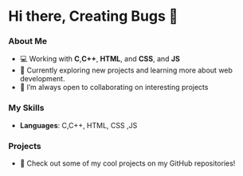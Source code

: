 # Hi there, Creating Bugs 👋

### About Me
- 💻 Working with  **C**,**C++**, **HTML**, and **CSS**, and **JS**
- 🌱 Currently exploring new projects and learning more about web development.
- 🔭 I’m always open to collaborating on interesting projects

### My Skills
- **Languages**: C,C++, HTML, CSS ,JS

### Projects
- 🚀 Check out some of my cool projects on my GitHub repositories!
